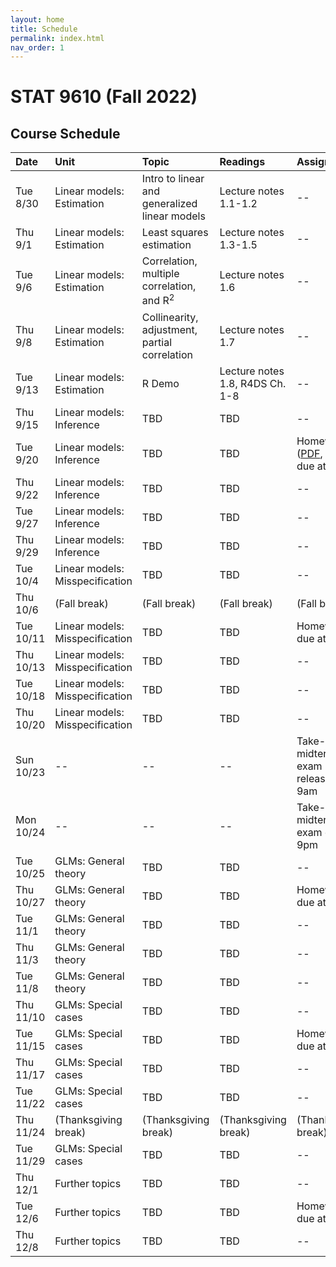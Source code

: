 ```yaml
---
layout: home
title: Schedule
permalink: index.html
nav_order: 1
---
```


# STAT 9610 (Fall 2022)

## Course Schedule

Date | Unit | Topic | Readings | Assignments
:---|:---|:---|:---|:---
Tue 8/30 | Linear models: Estimation | Intro to linear and generalized linear models | Lecture notes 1.1-1.2  | --
Thu 9/1	| Linear models: Estimation | Least squares estimation | Lecture notes 1.3-1.5 | --
Tue 9/6	| Linear models: Estimation | Correlation, multiple correlation, and R<sup>2</sup>  | Lecture notes 1.6 | --
Thu 9/8 | Linear models: Estimation | Collinearity, adjustment, partial correlation | Lecture notes 1.7 | --
Tue 9/13 | Linear models: Estimation | R Demo | Lecture notes 1.8, R4DS Ch. 1-8 | --
Thu 9/15 | Linear models: Inference | TBD | TBD | --
Tue 9/20 | Linear models: Inference | TBD | TBD | Homework 1 ([PDF](https://katsevich-teaching.github.io/stat-9610-fall-2022/assets/homework-1.pdf), [GitHub](https://classroom.github.com/a/Au0hJo0o)) due at 10am
Thu 9/22 | Linear models: Inference | TBD | TBD | --
Tue 9/27 | Linear models: Inference | TBD | TBD | --
Thu 9/29 | Linear models: Inference | TBD | TBD | --
Tue 10/4 | Linear models: Misspecification | TBD | TBD | --
Thu 10/6 | (Fall break) | (Fall break) | (Fall break) | (Fall break)
Tue 10/11	| Linear models: Misspecification | TBD | TBD | Homework 2 due at 10am
Thu 10/13 | Linear models: Misspecification | TBD | TBD | --
Tue 10/18	| Linear models: Misspecification | TBD | TBD | --
Thu 10/20	| Linear models: Misspecification | TBD | TBD | --
Sun 10/23	| --	| --	| --	| Take-home midterm exam released at 9am
Mon 10/24	| --	| --	| --	| Take-home midterm exam due at 9pm
Tue 10/25	| GLMs: General theory | TBD | TBD | --
Thu 10/27	| GLMs: General theory | TBD | TBD | Homework 3 due at 10am
Tue 11/1	| GLMs: General theory | TBD | TBD | --
Thu 11/3	| GLMs: General theory | TBD | TBD | --
Tue 11/8	| GLMs: General theory | TBD | TBD | --
Thu 11/10	| GLMs: Special cases | TBD | TBD | --
Tue 11/15	| GLMs: Special cases | TBD | TBD | Homework 4 due at 10am
Thu 11/17	| GLMs: Special cases | TBD | TBD | --
Tue 11/22	| GLMs: Special cases | TBD | TBD | --
Thu 11/24 | (Thanksgiving break) | (Thanksgiving break)	| (Thanksgiving break) | (Thanksgiving break)
Tue 11/29	| GLMs: Special cases | TBD | TBD | --
Thu 12/1	| Further topics | TBD | TBD | --
Tue 12/6	| Further topics | TBD | TBD | Homework 5 due at 10am
Thu 12/8 | Further topics | TBD | TBD | --
